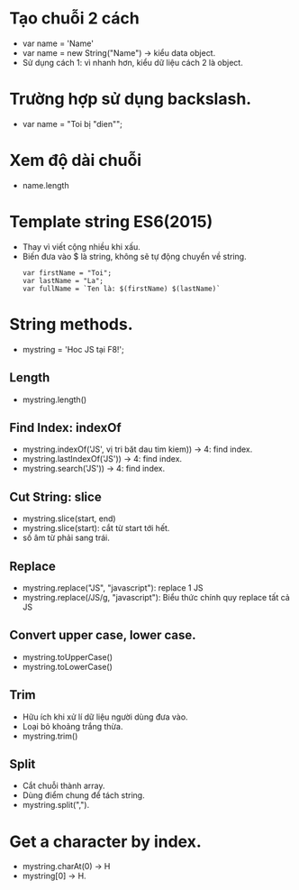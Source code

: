 # Tạo chuỗi 2 cách
+ var name  = 'Name'
+ var name  = new String("Name") -> kiểu data object.
+ Sử dụng cách 1: vì nhanh hơn, kiểu dữ liệu cách 2 là object.

# Trường hợp sử  dụng backslash.
+ var name = "Toi bị \"dien\"";

# Xem độ dài chuỗi
+ name.length

# Template string ES6(2015)
+ Thay vì viết cộng nhiều khi xấu.
+ Biến đưa vào $ là string, không sẽ tự động chuyển về string.
    ```
    var firstName = "Toi";
    var lastName = "La";
    var fullName = `Ten là: $(firstName) $(lastName)`
    ```

# String methods.
+ mystring = 'Hoc JS tại F8!';
## Length
+ mystring.length()
## Find Index: indexOf
+ mystring.indexOf('JS', vị tri băt dau tim kiem)) -> 4: find index.
+ mystring.lastIndexOf('JS')) -> 4: find index.
+ mystring.search('JS')) -> 4: find index.
## Cut String: slice
+ mystring.slice(start, end)
+ mystring.slice(start): cắt từ start tới hết.
+ số  âm từ phải sang trái.

## Replace
+ mystring.replace("JS", "javascript"): replace 1 JS
+ mystring.replace(/JS/g, "javascript"): Biểu thức chính quy replace tất cả JS 

## Convert upper case, lower case.
+ mystring.toUpperCase()
+ mystring.toLowerCase()

## Trim
+ Hữu ích khi xử lí dữ liệu người dùng đưa vào.
+ Loại bỏ khoảng trắng thừa.
+ mystring.trim()

## Split
+ Cắt chuỗi thành array.
+ Dùng điểm chung để  tách string.
+ mystring.split(",").

# Get a character by index.
+ mystring.charAt(0) -> H
+ mystring[0] -> H.